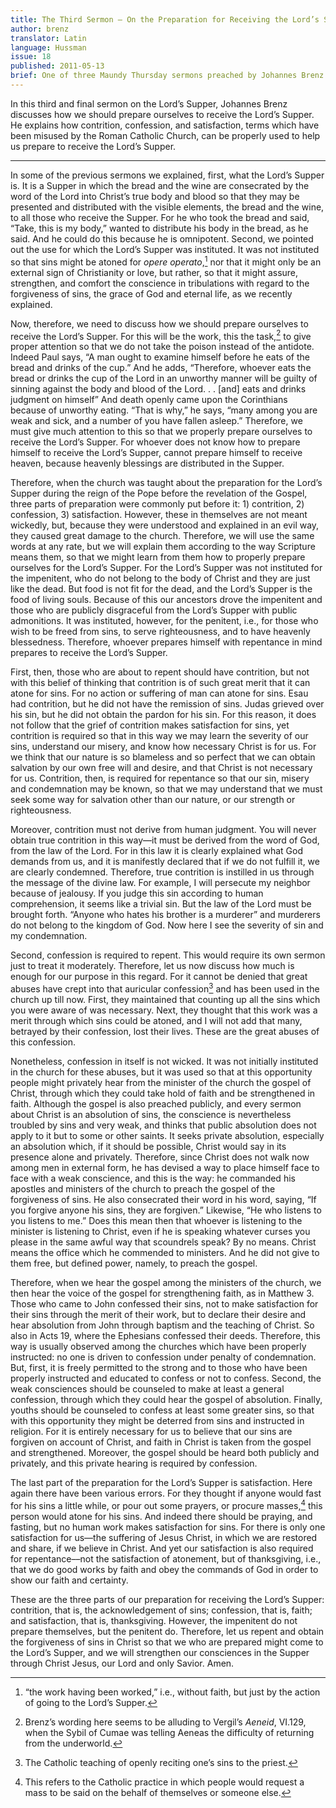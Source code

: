 ```yaml
---
title: The Third Sermon – On the Preparation for Receiving the Lord’s Supper
author: brenz
translator: Latin
language: Hussman
issue: 18
published: 2011-05-13
brief: One of three Maundy Thursday sermons preached by Johannes Brenz.
---
```


In this third and final sermon on the Lord’s Supper, Johannes Brenz discusses how we should prepare ourselves to receive the Lord’s Supper. He explains how contrition, confession, and satisfaction, terms which have been misused by the Roman Catholic Church, can be properly used to help us prepare to receive the Lord’s Supper.

---

In some of the previous sermons we explained, first, what the Lord’s Supper is. It is a Supper in which the bread and the wine are consecrated by the word of the Lord into Christ’s true body and blood so that they may be presented and distributed with the visible elements, the bread and the wine, to all those who receive the Supper. For he who took the bread and said, “Take, this is my body,” wanted to distribute his body in the bread, as he said. And he could do this because he is omnipotent. Second, we pointed out the use for which the Lord’s Supper was instituted. It was not instituted so that sins might be atoned for *opere operato*,[^1] nor that it might only be an external sign of Christianity or love, but rather, so that it might assure, strengthen, and comfort the conscience in tribulations with regard to the forgiveness of sins, the grace of God and eternal life, as we recently explained. 

Now, therefore, we need to discuss how we should prepare ourselves to receive the Lord’s Supper. For this will be the work, this the task,[^2] to give proper attention so that we do not take the poison instead of the antidote. Indeed Paul says, “A man ought to examine himself before he eats of the bread and drinks of the cup.” And he adds, “Therefore, whoever eats the bread or drinks the cup of the Lord in an unworthy manner will be guilty of sinning against the body and blood of the Lord. . . [and] eats and drinks judgment on himself” And death openly came upon the Corinthians because of unworthy eating. “That is why,” he says, “many among you are weak and sick, and a number of you have fallen asleep.” Therefore, we must give much attention to this so that we properly prepare ourselves to receive the Lord’s Supper. For whoever does not know how to prepare himself to receive the Lord’s Supper, cannot prepare himself to receive heaven, because heavenly blessings are distributed in the Supper. 

Therefore, when the church was taught about the preparation for the Lord’s Supper during the reign of the Pope before the revelation of the Gospel, three parts of preparation were commonly put before it: 1) contrition, 2) confession, 3) satisfaction. However, these in themselves are not meant wickedly, but, because they were understood and explained in an evil way, they caused great damage to the church. Therefore, we will use the same words at any rate, but we will explain them according to the way Scripture means them, so that we might learn from them how to properly prepare ourselves for the Lord’s Supper. For the Lord’s Supper was not instituted for the impenitent, who do not belong to the body of Christ and they are just like the dead. But food is not fit for the dead, and the Lord’s Supper is the food of living souls. Because of this our ancestors drove the impenitent and those who are publicly disgraceful from the Lord’s Supper with public admonitions. It was instituted, however, for the penitent, i.e., for those who wish to be freed from sins, to serve righteousness, and to have heavenly blessedness. Therefore, whoever prepares himself with repentance in mind prepares to receive the Lord’s Supper. 

First, then, those who are about to repent should have contrition, but not with this belief of thinking that contrition is of such great merit that it can atone for sins. For no action or suffering of man can atone for sins. Esau had contrition, but he did not have the remission of sins. Judas grieved over his sin, but he did not obtain the pardon for his sin. For this reason, it does not follow that the grief of contrition makes satisfaction for sins, yet contrition is required so that in this way we may learn the severity of our sins, understand our misery, and know how necessary Christ is for us. For we think that our nature is so blameless and so perfect that we can obtain salvation by our own free will and desire, and that Christ is not necessary for us. Contrition, then, is required for repentance so that our sin, misery and condemnation may be known, so that we may understand that we must seek some way for salvation other than our nature, or our strength or righteousness. 

Moreover, contrition must not derive from human judgment. You will never obtain true contrition in this way—it must be derived from the word of God, from the law of the Lord. For in this law it is clearly explained what God demands from us, and it is manifestly declared that if we do not fulfill it, we are clearly condemned. Therefore, true contrition is instilled in us through the message of the divine law. For example, I will persecute my neighbor because of jealousy. If you judge this sin according to human comprehension, it seems like a trivial sin. But the law of the Lord must be brought forth. “Anyone who hates his brother is a murderer” and murderers do not belong to the kingdom of God. Now here I see the severity of sin and my condemnation. 

Second, confession is required to repent. This would require its own sermon just to treat it moderately. Therefore, let us now discuss how much is enough for our purpose in this regard. For it cannot be denied that great abuses have crept into that auricular confession[^3] and has been used in the church up till now. First, they maintained that counting up all the sins which you were aware of was necessary. Next, they thought that this work was a merit through which sins could be atoned, and I will not add that many, betrayed by their confession, lost their lives. These are the great abuses of this confession. 

Nonetheless, confession in itself is not wicked. It was not initially instituted in the church for these abuses, but it was used so that at this opportunity people might privately hear from the minister of the church the gospel of Christ, through which they could take hold of faith and be strengthened in faith. Although the gospel is also preached publicly, and every sermon about Christ is an absolution of sins, the conscience is nevertheless troubled by sins and very weak, and thinks that public absolution does not apply to it but to some or other saints. It seeks private absolution, especially an absolution which, if it should be possible, Christ would say in its presence alone and privately. Therefore, since Christ does not walk now among men in external form, he has devised a way to place himself face to face with a weak conscience, and this is the way: he commanded his apostles and ministers of the church to preach the gospel of the forgiveness of sins. He also consecrated their word in his word, saying, “If you forgive anyone his sins, they are forgiven.” Likewise, “He who listens to you listens to me.” Does this mean then that whoever is listening to the minister is listening to Christ, even if he is speaking whatever curses you please in the same awful way that scoundrels speak? By no means. Christ means the office which he commended to ministers. And he did not give to them free, but defined power, namely, to preach the gospel. 

Therefore, when we hear the gospel among the ministers of the church, we then hear the voice of the gospel for strengthening faith, as in Matthew 3. Those who came to John confessed their sins, not to make satisfaction for their sins through the merit of their work, but to declare their desire and hear absolution from John through baptism and the teaching of Christ. So also in Acts 19, where the Ephesians confessed their deeds. Therefore, this way is usually observed among the churches which have been properly instructed: no one is driven to confession under penalty of condemnation. But, first, it is freely permitted to the strong and to those who have been properly instructed and educated to confess or not to confess. Second, the weak consciences should be counseled to make at least a general confession, through which they could hear the gospel of absolution. Finally, youths should be counseled to confess at least some greater sins, so that with this opportunity they might be deterred from sins and instructed in religion. For it is entirely necessary for us to believe that our sins are forgiven on account of Christ, and faith in Christ is taken from the gospel and strengthened. Moreover, the gospel should be heard both publicly and privately, and this private hearing is required by confession.

The last part of the preparation for the Lord’s Supper is satisfaction. Here again there have been various errors. For they thought if anyone would fast for his sins a little while, or pour out some prayers, or procure masses,[^4] this person would atone for his sins. And indeed there should be praying, and fasting, but no human work makes satisfaction for sins. For there is only one satisfaction for us––the suffering of Jesus Christ, in which we are restored and share, if we believe in Christ. And yet our satisfaction is also required for repentance––not the satisfaction of atonement, but of thanksgiving, i.e., that we do good works by faith and obey the commands of God in order to show our faith and certainty. 

These are the three parts of our preparation for receiving the Lord’s Supper: contrition, that is, the acknowledgement of sins; confession, that is, faith; and satisfaction, that is, thanksgiving. However, the impenitent do not prepare themselves, but the penitent do. Therefore, let us repent and obtain the forgiveness of sins in Christ so that we who are prepared might come to the Lord’s Supper, and we will strengthen our consciences in the Supper through Christ Jesus, our Lord and only Savior. Amen. 

[^1]: “the work having been worked,” i.e., without faith, but just by the action of going to the Lord’s Supper.

[^2]: Brenz’s wording here seems to be alluding to Vergil’s *Aeneid*, VI.129, when the Sybil of Cumae was telling Aeneas the difficulty of returning from the underworld.

[^3]: The Catholic teaching of openly reciting one’s sins to the priest.

[^4]: This refers to the Catholic practice in which people would request a mass to be said on the behalf of themselves or someone else.
